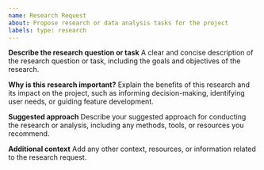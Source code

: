 ```yaml
---
name: Research Request
about: Propose research or data analysis tasks for the project
labels: type: research
---
```


**Describe the research question or task**
A clear and concise description of the research question or task, including the goals and objectives of the research.

**Why is this research important?**
Explain the benefits of this research and its impact on the project, such as informing decision-making, identifying user needs, or guiding feature development.

**Suggested approach**
Describe your suggested approach for conducting the research or analysis, including any methods, tools, or resources you recommend.

**Additional context**
Add any other context, resources, or information related to the research request.
